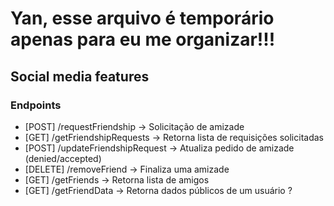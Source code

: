 # Yan, esse arquivo é temporário apenas para eu me organizar!!!

## Social media features
### Endpoints
* [POST]    /requestFriendship          -> Solicitação de amizade
* [GET]     /getFriendshipRequests      -> Retorna lista de requisições solicitadas
* [POST]    /updateFriendshipRequest   -> Atualiza pedido de amizade (denied/accepted)
* [DELETE]  /removeFriend               -> Finaliza uma amizade
* [GET]     /getFriends                 -> Retorna lista de amigos
* [GET]     /getFriendData             -> Retorna dados públicos de um usuário ?